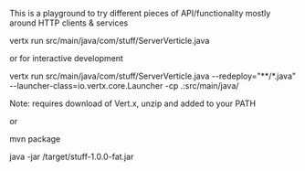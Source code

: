 This is a playground to try different pieces of API/functionality
mostly around HTTP clients & services

vertx run src/main/java/com/stuff/ServerVerticle.java

or for interactive development

vertx run src/main/java/com/stuff/ServerVerticle.java --redeploy="**/*.java" --launcher-class=io.vertx.core.Launcher -cp .:src/main/java/

Note: requires download of Vert.x, unzip and added to your PATH

or

mvn package

java -jar /target/stuff-1.0.0-fat.jar

